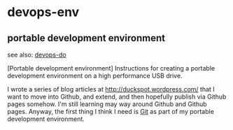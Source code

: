 devops-env
=========
portable development environment
-----------
see also: [devops-do]

[Portable development environment] Instructions for creating a portable development environment on a high performance USB drive.

I wrote a series of blog articles at http://duckspot.wordpress.com/ that I want to move into Github, and extend, and then hopefully publish via Github pages somehow.  I'm still learning may way around Github and Github pages.  Anyway, the first thing I think I need is [Git] as part of my portable development environment.

[Git]: Git.md
[devops-do]: https://github.com/duckspot/devops-do
